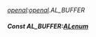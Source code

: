 _[openal](../../modules/openal/openal-module.md):[openal](../../modules/openal/openal-module.md).AL\_BUFFER_
##### Const AL\_BUFFER:[ALenum](../../modules/openal/openal-alenum.md)
